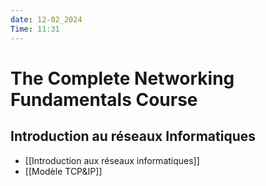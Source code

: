 ```yaml
---
date: 12-02_2024
Time: 11:31
---
```

# The Complete Networking Fundamentals Course

## Introduction au réseaux Informatiques
- [[Introduction aux réseaux informatiques]]
- [[Modèle TCP&IP]]